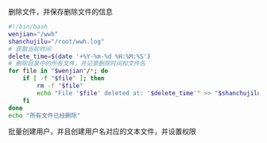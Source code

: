 删除文件，并保存删除文件的信息

```bash
#!/bin/bash
wenjian="/wwh"
shanchujilu="/root/wwh.log"
# 获取当前时间
delete_time=$(date '+%Y-%m-%d %H:%M:%S')
# 删除目录中的所有文件，并记录删除时间和文件名
for file in "$wenjian"/*; do
    if [ -f "$file" ]; then
        rm -f "$file"
        echo "File '$file' deleted at: '$delete_time'" >> "$shanchujilu"
    fi
done
echo "所有文件已经删除"
```
批量创建用户，并且创建用户名对应的文本文件，并设置权限

